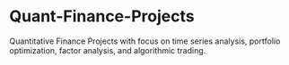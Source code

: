 # Quant-Finance-Projects
Quantitative Finance Projects with focus on time series analysis, portfolio optimization, factor analysis, and algorithmic trading.

